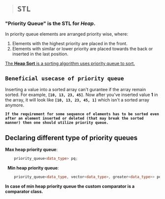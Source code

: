> # **```STL```**

### **"Priority Queue"** is the STL for ***Heap***.

In priority queue elements are arranged priority wise, where:

1. Elements with the highest priority are placed in the front.
2. Elements with similar or lower priority are placed towards the back or inserted in the last position.

<ins>The **Heap Sort** is a sorting algorithm uses priority queue to sort.</ins>

## **```Beneficial usecase of priority queue```**

Inserting a value into a sorted array can't gurantee if the array remain sorted. For example, **```[10, 13, 23, 45]```**. Now after you've inserted value **1** in the array, it will look like **```[10, 13, 23, 45, 1]```** which isn't a sorted array anymore.

**```If the requirement for some sequence of elements has to be sorted even after an element inserted or deleted (that may break the sorted manner) then one should utilize priority queue.```**

## **Declaring different type of priority queues**

**Max heap priority queue**:
```cpp
    priority_queue<data_type> pq;
```
&nbsp;
**Min heap priority queue**:
```cpp
    priority_queue<data_type, vector<data_type>, greater<data_type>> pq;
```

**In case of min heap priority queue the custom comparator is a comparator class.**


